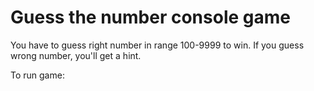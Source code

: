 # Guess the number console game

You have to guess right number in range 100-9999 to win. If you guess wrong number, you'll get a hint.

To run game:
        <python guessthenumber.py>

